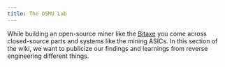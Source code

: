 ```yaml
---
title: The OSMU Lab
---
```

While building an open-source miner like the [Bitaxe](/bitaxe/about) you come across closed-source parts and systems like the mining ASICs. In this section of the wiki, we want to publicize our findings and learnings from reverse engineering different things.